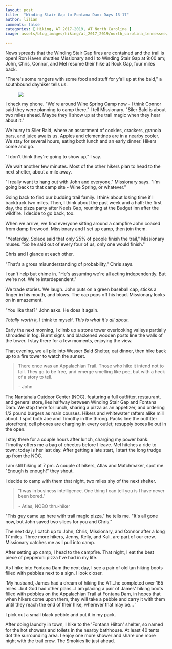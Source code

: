 ```yaml
---
layout: post
title:  "Winding Stair Gap to Fontana Dam: Days 13-17"
author: lilian
comments: false
categories: [ Hiking, AT 2017-2019, AT North Carolina ]
image: assets/blog_images/hiking/at_2017_2019/north_carolina_tennessee/day11-12/sunrise_albert.JPG

---
```


News spreads that the Winding Stair Gap fires are contained and the trail is open! Ron Haven shuttles Missionary and I to Winding Stair Gap at 9:00 am; John, Chris, Connor, and Mel resume their hike at Rock Gap, four miles back.

"There's some rangers with some food and stuff for y'all up at the bald," a southbound dayhiker tells us.

<figure>
    <img src="{{site.baseurl}}/assets/blog_images/hiking/at_2017_2019/north_carolina_tennessee/day11-12/rhododendron.JPG"/>
</figure>

I check my phone. "We're around Wine Spring Camp now - I think Connor said they were planning to camp there," I tell Missionary. "Siler Bald is about two miles ahead. Maybe they'll show up at the trail magic when they hear about it."

We hurry to Siler Bald, where an assortment of cookies, crackers, granola bars, and juice awaits us. Apples and clementines are in a nearby cooler. We stay for several hours, eating both lunch and an early dinner. Hikers come and go.

"I don't think they're going to show up," I say.

We wait another few minutes. Most of the other hikers plan to head to the next shelter, about a mile away.

"I really want to hang out with John and everyone," Missionary says. "I'm going back to that camp site - Wine Spring, or whatever."

Going back to find our budding trail family. I think about losing time if I backtrack two miles. Then, I think about the past week and a half: the first day, the pizza party after Neels Gap, reuniting at the Budget Inn after the wildfire. I decide to go back, too.

When we arrive, we find everyone sitting around a campfire John coaxed from damp firewood. Missionary and I set up camp, then join them.

"Yesterday, Solace said that only 25% of people finish the trail," Missionary muses. "So he said out of every four of us, only one would finish."

Chris and I glance at each other.

"That's a gross misunderstanding of probability," Chris says.

I can't help but chime in. "He's assuming we're all acting independently. But we're not. We're interdependent."

We trade stories. We laugh. John puts on a green baseball cap, sticks a finger in his mouth, and blows. The cap pops off his head. Missionary looks on in amazement.

"You like that?" John asks. He does it again.

*Totally worth it,* I think to myself. *This is what it's all about.*

Early the next morning, I climb up a stone tower overlooking valleys partially shrouded in fog. Burnt signs and blackened wooden posts line the walls of the tower. I stay there for a few moments, enjoying the view.

That evening, we all pile into Wesser Bald Shelter, eat dinner, then hike back up to a fire tower to watch the sunset.

>There once was an Appalachian Trail. Those who hike it intend not to fail. They go to be free, and emerge smelling like pee, but with a heck of a story to tell.
>
>⁃ John

The Nantahala Outdoor Center (NOC), featuring a full outfitter, restaurant, and general store, lies halfway between Winding Stair Gap and Fontana Dam. We stop there for lunch, sharing a pizza as an appetizer, and ordering 1/2 pound burgers as main courses. Hikers and whitewater rafters alike mill about. I spot both Joe and Timothy in the throng. Packs line the outfitter storefront; cell phones are charging in every outlet; resupply boxes lie out in the open.

I stay there for a couple hours after lunch, charging my power bank. Timothy offers me a bag of cheetos before I leave. Mel hitches a ride to town; today is her last day. After getting a late start, I start the long trudge up from the NOC.

I am still hiking at 7 pm. A couple of hikers, Atlas and Matchmaker, spot me. "Enough is enough!" they shout.

I decide to camp with them that night, two miles shy of the next shelter.

>"I was in business intelligence. One thing I can tell you is I have never been bored."
>
>⁃ Atlas, NOBO thru-hiker

"This guy came up here with trail magic pizza," he tells me. "It's all gone now, but John saved two slices for you and Chris."

The next day, I catch up to John, Chris, Missionary, and Connor after a long 17 miles. Three more hikers, Jenny, Kelly, and Kali, are part of our crew. Missionary catches me as I pull into camp.

After setting up camp, I head to the campfire. That night, I eat the best piece of pepperoni pizza I've had in my life.

As I hike into Fontana Dam the next day, I see a pair of old tan hiking boots filled with pebbles next to a sign. I look closer.

'My husband, James had a dream of hiking the AT...he completed over 165 miles...but God had other plans...I am placing a pair of James' hiking boots filled with pebbles on the Appalachian Trail at Fontana Dam, in hopes that when hikers come upon them, they will take a pebble and carry it with them until they reach the end of their hike, wherever that may be... '

I pick out a small black pebble and put it in my pack.

After doing laundry in town, I hike to the 'Fontana Hilton' shelter, so named for the hot showers and toilets in the nearby bathhouse. At least 40 tents dot the surrounding area. I enjoy one more shower and share one more night with the trail crew. The Smokies lie just ahead.